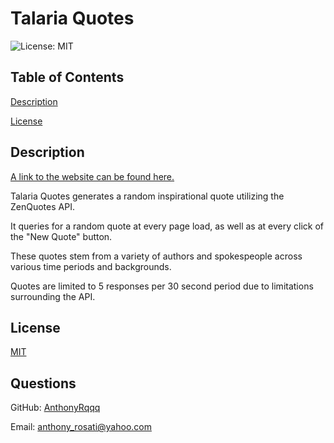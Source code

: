 # Talaria Quotes
    
![License: MIT](https://img.shields.io/badge/License-MIT-yellow.svg)
    
## Table of Contents
    
[Description](#description)
    
[License](#license)
    
## Description

[A link to the website can be found here.](https://talariaquotes.com)
    
 Talaria Quotes generates a random inspirational quote utilizing the ZenQuotes API. 
 
 It queries for a random quote at every page load, as well as at every click of the "New Quote" button. 
 
 These quotes stem from a variety of authors and spokespeople across various time periods and backgrounds. 
 
 Quotes are limited to 5 responses per 30 second period due to limitations surrounding the API.
    
## License
    
[MIT](https://opensource.org/licenses/MIT)

## Questions
    
GitHub: [AnthonyRqqq](https://github.com/AnthonyRqqq)
    
Email: anthony_rosati@yahoo.com
    